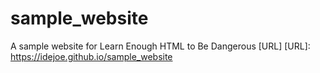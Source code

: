 # sample_website
A sample website for Learn Enough HTML to Be Dangerous [URL]
  [URL]:  https://idejoe.github.io/sample_website
